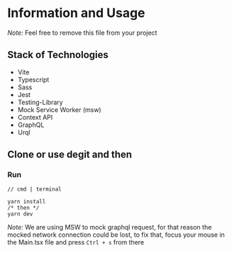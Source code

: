 # Information and Usage

_Note:_ Feel free to remove this file from your project

## Stack of Technologies
* Vite
* Typescript
* Sass
* Jest
* Testing-Library
* Mock Service Worker (msw)
* Context API
* GraphQL
* Urql

## Clone or use degit and then

### Run
```
// cmd | terminal

yarn install
/* then */
yarn dev
```

_Note:_ We are using MSW to mock graphql request, for that reason the mocked network
connection could be lost, to fix that, focus your mouse in the Main.tsx file and press ```Ctrl + s```
from there 



